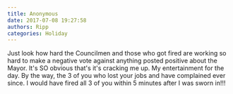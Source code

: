 ```yaml
---
title: Anonymous
date: 2017-07-08 19:27:58
authors: Ripp
categories: Holiday
---
```


 Just look how hard the Councilmen and those who got fired are working so hard to make a negative vote against anything posted positive about the Mayor. It's SO obvious that's it's cracking me up.  My entertainment for the day.  By the way, the 3 of you who lost your jobs and have complained ever since. I would have fired all 3 of you within 5 minutes after I was sworn in!!!